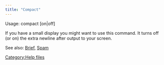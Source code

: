 ```yaml
---
title: "Compact"
---
```


Usage: compact \[on\|off\]

If you have a small display you might want to use this command. It turns
off (or on) the extra newline after output to your screen.

See also: [Brief](Brief "wikilink"), [Spam](Spam "wikilink")

[Category:Help files](Category:Help_files "wikilink")